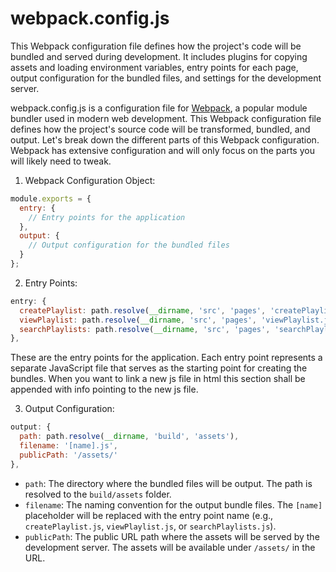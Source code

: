 # webpack.config.js

This Webpack configuration file defines how the project's code will be bundled and served during development. It includes plugins for copying assets and loading environment variables, entry points for each page, output configuration for the bundled files, and settings for the development server.

webpack.config.js is a configuration file for [Webpack](https://www.freecodecamp.org/news/an-intro-to-webpack-what-it-is-and-how-to-use-it-8304ecdc3c60/), a popular module bundler used in modern web development. This Webpack configuration file defines how the project's source code will be transformed, bundled, and output. Let's break down the different parts of this Webpack configuration. Webpack has extensive configuration and will only focus on the parts you will likely need to tweak.

1. Webpack Configuration Object:
```javascript
module.exports = {
  entry: {
    // Entry points for the application
  },
  output: {
    // Output configuration for the bundled files
  }
};
```

2. Entry Points:
```javascript
entry: {
  createPlaylist: path.resolve(__dirname, 'src', 'pages', 'createPlaylist.js'),
  viewPlaylist: path.resolve(__dirname, 'src', 'pages', 'viewPlaylist.js'),
  searchPlaylists: path.resolve(__dirname, 'src', 'pages', 'searchPlaylists.js'),
},
```
These are the entry points for the application. Each entry point represents a separate JavaScript file that serves as the starting point for creating the bundles. When you want to link a new js file in html 
this section shall be appended with info pointing to the new js file.


3. Output Configuration:
```javascript
output: {
  path: path.resolve(__dirname, 'build', 'assets'),
  filename: '[name].js',
  publicPath: '/assets/'
},
```
- `path`: The directory where the bundled files will be output. The path is resolved to the `build/assets` folder.
- `filename`: The naming convention for the output bundle files. The `[name]` placeholder will be replaced with the entry point name (e.g., `createPlaylist.js`, `viewPlaylist.js`, or `searchPlaylists.js`).
- `publicPath`: The public URL path where the assets will be served by the development server. The assets will be available under `/assets/` in the URL.